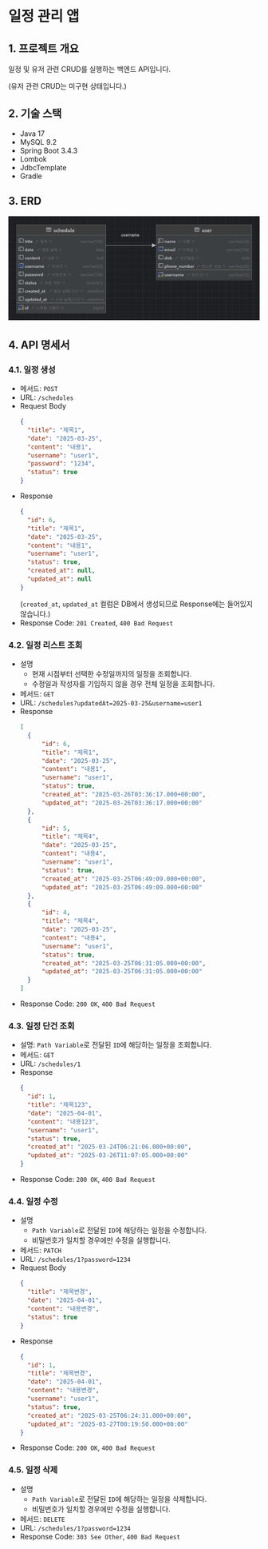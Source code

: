 # 일정 관리 앱

## 1. 프로젝트 개요
일정 및 유저 관련 CRUD를 실행하는 백엔드 API입니다.

(유저 관련 CRUD는 미구현 상태입니다.)

## 2. 기술 스택
- Java 17
- MySQL 9.2
- Spring Boot 3.4.3
- Lombok
- JdbcTemplate
- Gradle

## 3. ERD
![README_erd.png](README_erd.png)

## 4. API 명세서

### 4.1. 일정 생성

- 메서드: `POST`
- URL: `/schedules`
- Request Body
  ```json
  {
    "title": "제목1",
    "date": "2025-03-25",
    "content": "내용1",
    "username": "user1",
    "password": "1234",
    "status": true
  }
  ```
- Response
  ```json
  {
    "id": 6,
    "title": "제목1",
    "date": "2025-03-25",
    "content": "내용1",
    "username": "user1",
    "status": true,
    "created_at": null,
    "updated_at": null
  }
  ```
  (`created_at`, `updated_at` 컬럼은 DB에서 생성되므로 Response에는 들어있지 않습니다.)
- Response Code: `201 Created`, `400 Bad Request`

### 4.2. 일정 리스트 조회

- 설명 
  - 현재 시점부터 선택한 수정일까지의 일정을 조회합니다. 
  - 수정일과 작성자를 기입하지 않을 경우 전체 일정을 조회합니다.
- 메서드: `GET`
- URL: `/schedules?updatedAt=2025-03-25&username=user1`
- Response
  ```json
  [
    {
        "id": 6,
        "title": "제목1",
        "date": "2025-03-25",
        "content": "내용1",
        "username": "user1",
        "status": true,
        "created_at": "2025-03-26T03:36:17.000+00:00",
        "updated_at": "2025-03-26T03:36:17.000+00:00"
    },
    {
        "id": 5,
        "title": "제목4",
        "date": "2025-03-25",
        "content": "내용4",
        "username": "user1",
        "status": true,
        "created_at": "2025-03-25T06:49:09.000+00:00",
        "updated_at": "2025-03-25T06:49:09.000+00:00"
    },
    {
        "id": 4,
        "title": "제목4",
        "date": "2025-03-25",
        "content": "내용4",
        "username": "user1",
        "status": true,
        "created_at": "2025-03-25T06:31:05.000+00:00",
        "updated_at": "2025-03-25T06:31:05.000+00:00"
    }
  ]
  ```
- Response Code: `200 OK`, `400 Bad Request`

### 4.3. 일정 단건 조회

- 설명: `Path Variable`로 전달된 `ID`에 해당하는 일정을 조회합니다.
- 메서드: `GET`
- URL: `/schedules/1`
- Response
  ```json
  {
    "id": 1,
    "title": "제목123",
    "date": "2025-04-01",
    "content": "내용123",
    "username": "user1",
    "status": true,
    "created_at": "2025-03-24T06:21:06.000+00:00",
    "updated_at": "2025-03-26T11:07:05.000+00:00"
  }
  ```
- Response Code: `200 OK`, `400 Bad Request`

### 4.4. 일정 수정

- 설명
  - `Path Variable`로 전달된 `ID`에 해당하는 일정을 수정합니다.
  - 비밀번호가 일치할 경우에만 수정을 실행합니다.
- 메서드: `PATCH`
- URL: `/schedules/1?password=1234`
- Request Body
  ```json
  {
    "title": "제목변경",
    "date": "2025-04-01",
    "content": "내용변경",
    "status": true
  }
  ```
- Response
  ```json
  {
    "id": 1,
    "title": "제목변경",
    "date": "2025-04-01",
    "content": "내용변경",
    "username": "user1",
    "status": true,
    "created_at": "2025-03-25T06:24:31.000+00:00",
    "updated_at": "2025-03-27T00:19:50.000+00:00"
  }
  ```
- Response Code: `200 OK`, `400 Bad Request`

### 4.5. 일정 삭제

- 설명
  - `Path Variable`로 전달된 `ID`에 해당하는 일정을 삭제합니다.
  - 비밀번호가 일치할 경우에만 수정을 실행합니다.
- 메서드: `DELETE`
- URL: `/schedules/1?password=1234`
- Response Code: `303 See Other`, `400 Bad Request`